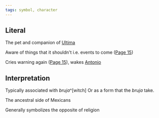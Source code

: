 ```yaml
---
tags: symbol, character
---
```

## Literal
The pet and companion of [Ultima](</Ultima.md>)

Aware of things that it shouldn't
i.e. events to come
([Page 15](</BMU.md#27>))

Cries warning again ([Page 15](</BMU.md#27>)), wakes [Antonio](</MárezFamily/AntonioMárez.md>)

## Interpretation
Typically associated with *bruja*^[witch]
Or as a form that the *bruja* take.

The ancestral side of Mexicans

Generally symbolizes the opposite of religion
